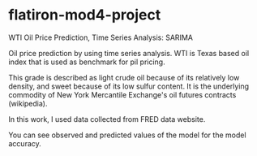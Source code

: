 # flatiron-mod4-project
WTI Oil Price Prediction, Time Series Analysis: SARIMA

Oil price prediction by using time series analysis. WTI is Texas based oil index that is used as benchmark for pil pricing.

This grade is described as light crude oil because of its relatively low density, and sweet because of its low sulfur content. It is the underlying commodity of New York Mercantile Exchange's oil futures contracts (wikipedia).

In this work, I used data collected from FRED data website.

You can see observed and predicted values of the model for the model accuracy.
